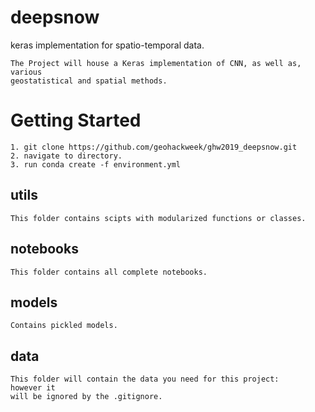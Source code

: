 # deepsnow
keras implementation for spatio-temporal data. 

```
The Project will house a Keras implementation of CNN, as well as, various 
geostatistical and spatial methods. 
```

# Getting Started

```
1. git clone https://github.com/geohackweek/ghw2019_deepsnow.git
2. navigate to directory. 
3. run conda create -f environment.yml

```

## utils
```
This folder contains scipts with modularized functions or classes. 
```
## notebooks
```
This folder contains all complete notebooks.
```
## models
```
Contains pickled models. 
```
## data
```
This folder will contain the data you need for this project: 
however it
will be ignored by the .gitignore.
```
